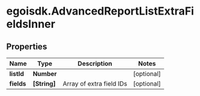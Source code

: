 # egoisdk.AdvancedReportListExtraFieldsInner

## Properties

Name | Type | Description | Notes
------------ | ------------- | ------------- | -------------
**listId** | **Number** |  | [optional] 
**fields** | **[String]** | Array of extra field IDs | [optional] 


